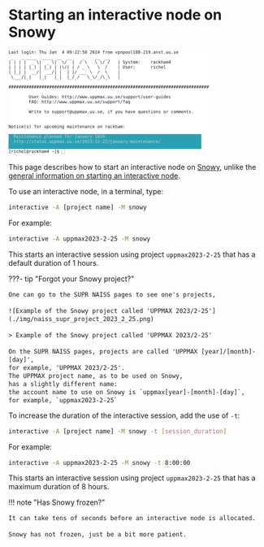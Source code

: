 # Starting an interactive node on Snowy

![Log in to Rackham4 via a terminal](./img/login_rackham4_via_terminal_terminal_395_x_204.png)

This page describes how to start an interactive node on [Snowy](snowy.md),
unlike the [general information on starting an interactive node](start_interactive_node.md).

To use an interactive node, in a terminal, type:

```bash
interactive -A [project name] -M snowy
```

For example:

```bash
interactive -A uppmax2023-2-25 -M snowy
```

This starts an interactive session using project `uppmax2023-2-25`
that has a default duration of 1 hours.

???- tip "Forgot your Snowy project?"

    One can go to the SUPR NAISS pages to see one's projects,

    ![Example of the Snowy project called 'UPPMAX 2023/2-25'](./img/naiss_supr_project_2023_2_25.png)

    > Example of the Snowy project called 'UPPMAX 2023/2-25'

    On the SUPR NAISS pages, projects are called 'UPPMAX [year]/[month]-[day]',
    for example, 'UPPMAX 2023/2-25'.
    The UPPMAX project name, as to be used on Snowy,
    has a slightly different name:
    the account name to use on Snowy is `uppmax[year]-[month]-[day]`,
    for example, `uppmax2023-2-25`

To increase the duration of the interactive session,
add the use of `-t`:

```bash
interactive -A [project name] -M snowy -t [session_duration]
```

For example:

```bash
interactive -A uppmax2023-2-25 -M snowy -t 8:00:00
```

This starts an interactive session using project `uppmax2023-2-25`
that has a maximum duration of 8 hours.

!!! note "Has Snowy frozen?"

    It can take tens of seconds before an interactive node is allocated.

    Snowy has not frozen, just be a bit more patient.
